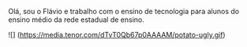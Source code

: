 Olá, sou o Flávio e trabalho com o ensino de tecnologia para alunos do ensino médio da rede estadual de ensino.

![] (https://media.tenor.com/dTvT0Qb67p0AAAAM/potato-ugly.gif)
